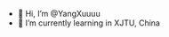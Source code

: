 - 👋 Hi, I’m @YangXuuuu
- 🌱 I’m currently learning in XJTU, China
<!---
YangXuuuu/YangXuuuu is a ✨ special ✨ repository because its `README.md` (this file) appears on your GitHub profile.
You can click the Preview link to take a look at your changes.
--->
